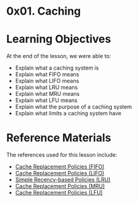 # 0x01. Caching 

# Learning Objectives
At the end of the lesson, we were able to:

- Explain what a caching system is
- Explain what FIFO means
- Explain what LIFO means
- Explain what LRU means
- Explain what MRU means
- Explain what LFU means
- Explain what the purpose of a caching system
- Explain what limits a caching system have

# Reference Materials
The references used for this lesson include:
- [Cache Replacement Policies (FIFO)](https://en.wikipedia.org/wiki/Cache_replacement_policies#First_In_First_Out_%28FIFO%29)
- [Cache Replacement Policies (LIFO)](https://en.wikipedia.org/wiki/Cache_replacement_policies#Last_In_First_Out_%28LIFO%29)
- [Simple Recency-based Policies (LRU)](https://en.wikipedia.org/wiki/Cache_replacement_policies#Least_Recently_Used_%28LRU%29)
- [Cache Replacement Policies (MRU)](https://en.wikipedia.org/wiki/Cache_replacement_policies#Most_Recently_Used_%28MRU%29)
- [Cache Replacement Policies (LFU)](https://en.wikipedia.org/wiki/Cache_replacement_policies#Least-Frequently_Used_%28LFU%29)

